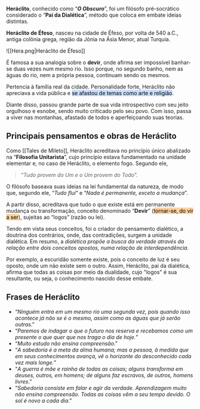 **Heráclito**, conhecido como “***O Obscuro***”, foi um filósofo pré-socrático considerado o “**Pai da Dialética**”, método que coloca em embate ideias distintas.

**Heráclito de Éfeso**, nasceu na cidade de Éfeso, por volta de 540 a.C., antiga colônia grega, região da Jônia na Ásia Menor, atual Turquia.

![[Hera.png|Heráclito de Éfeso]]


É famosa a sua analogia sobre o **devir**, onde afirma ser impossível banhar-se duas vezes num mesmo rio. Isso porque, no segundo banho, nem as águas do rio, nem a própria pessoa, continuam sendo os mesmos.

Pertencia à família real da cidade. Personalidade forte, Heráclito não apreciava a vida pública e <mark style="background: #ADCCFFA6;">se afastou de temas como arte e religião</mark>.

Diante disso, passou grande parte de sua vida introspectivo com seu jeito orgulhoso e esnobe, sendo muito criticado pelo seu povo. Com isso, passa a viver nas montanhas, afastado de todos e aperfeiçoando suas teorias.


## Principais pensamentos e obras de Heráclito

Como [[Tales de Mileto]], Heráclito acreditava no princípio único abalizado na “**Filosofia Unitarista**”, cujo princípio estava fundamentado na unidade elementar e, no caso de Heráclito, o elemento fogo. Segundo ele,

> “_Tudo provem do Um e o Um provem do Todo_”.

O filósofo baseava suas ideias na lei fundamental da natureza, de modo que, segundo ele, “_Tudo flui_” e “_Nada é permanente, exceto a mudança_”.

A partir disso, acreditava que tudo o que existe está em permanente mudança ou transformação, conceito denominado “**Devir**” (<mark style="background: #FFB86CA6;">tornar-se, do vir a ser</mark>), sujeitas ao “logos” (razão ou lei).

Tendo em vista seus conceitos, foi o criador do pensamento dialético, a doutrina dos contrários, onde, das contradições, surgem a unidade dialética. Em resumo, a *dialética propõe a busca da verdade através da relação entre dois conceitos opostos, numa relação de interdependência.*

Por exemplo, a escuridão somente existe, pois o conceito de luz é seu oposto, onde um não existe sem o outro. Assim, Heráclito, pai da dialética, afirma que todas as coisas por meio da dualidade, cujo "logos" é sua resultante, ou seja, o conhecimento nascido desse embate.

## Frases de Heráclito

- “_Ninguém entra em um mesmo rio uma segunda vez, pois quando isso acontece já não se é o mesmo, assim como as águas que já serão outras_.”
- “_Paremos de indagar o que o futuro nos reserva e recebamos como um presente o que quer que nos traga o dia de hoje._”
- “_Muito estudo não ensina compreensão_.”
- “_A sabedoria é a meta da alma humana; mas a pessoa, à medida que em seus conhecimentos avança, vê o horizonte do desconhecido cada vez mais longe._”
- “_A guerra é mãe e rainha de todas as coisas; alguns transforma em deuses, outros, em homens; de alguns faz escravos, de outros, homens livres_.”
- “_Sabedoria consiste em falar e agir da verdade. Aprendizagem muito não ensina compreensão. Todas as coisas vêm a seu tempo devido. O sol é novo a cada dia_.”